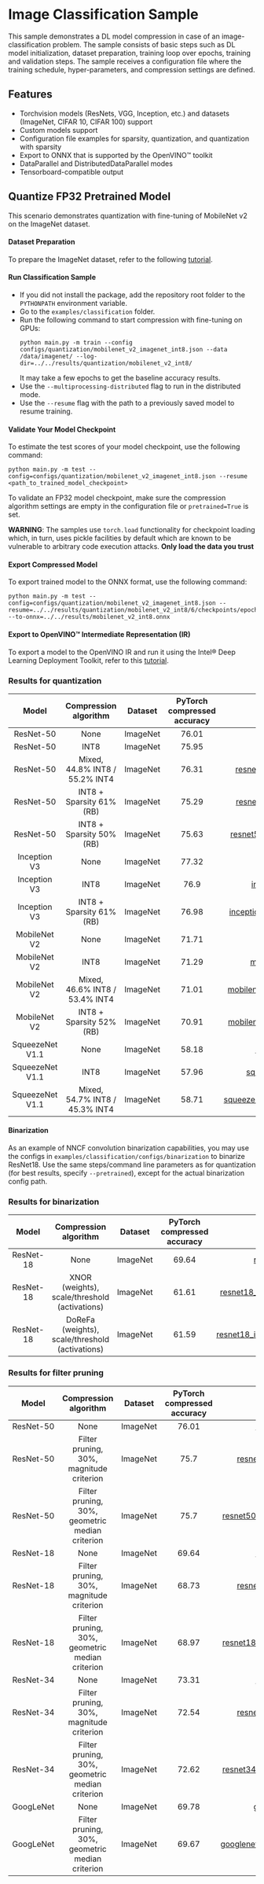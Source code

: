 # Image Classification Sample

This sample demonstrates a DL model compression in case of an image-classification problem. The sample consists of basic steps such as DL model initialization, dataset preparation, training loop over epochs, training and validation steps. The sample receives a configuration file where the training schedule, hyper-parameters, and compression settings are defined.

## Features

- Torchvision models (ResNets, VGG, Inception, etc.) and datasets (ImageNet, CIFAR 10, CIFAR 100) support
- Custom models support
- Configuration file examples for sparsity, quantization, and quantization with sparsity
- Export to ONNX that is supported by the OpenVINO™ toolkit
- DataParallel and DistributedDataParallel modes
- Tensorboard-compatible output

## Quantize FP32 Pretrained Model

This scenario demonstrates quantization with fine-tuning of MobileNet v2 on the ImageNet dataset.

#### Dataset Preparation

To prepare the ImageNet dataset, refer to the following [tutorial](https://github.com/pytorch/examples/tree/master/imagenet).

#### Run Classification Sample

- If you did not install the package, add the repository root folder to the `PYTHONPATH` environment variable.
- Go to the `examples/classification` folder.
- Run the following command to start compression with fine-tuning on GPUs:
    ```
    python main.py -m train --config configs/quantization/mobilenet_v2_imagenet_int8.json --data /data/imagenet/ --log-dir=../../results/quantization/mobilenet_v2_int8/
    ```
    It may take a few epochs to get the baseline accuracy results.
- Use the `--multiprocessing-distributed` flag to run in the distributed mode.
- Use the `--resume` flag with the path to a previously saved model to resume training.

#### Validate Your Model Checkpoint

To estimate the test scores of your model checkpoint, use the following command:
```
python main.py -m test --config=configs/quantization/mobilenet_v2_imagenet_int8.json --resume <path_to_trained_model_checkpoint>
```
To validate an FP32 model checkpoint, make sure the compression algorithm settings are empty in the configuration file or `pretrained=True` is set.

**WARNING**: The samples use `torch.load` functionality for checkpoint loading which, in turn, uses pickle facilities by default which are known to be vulnerable to arbitrary code execution attacks. **Only load the data you trust**

#### Export Compressed Model

To export trained model to the ONNX format, use the following command:
```
python main.py -m test --config=configs/quantization/mobilenet_v2_imagenet_int8.json --resume=../../results/quantization/mobilenet_v2_int8/6/checkpoints/epoch_1.pth --to-onnx=../../results/mobilenet_v2_int8.onnx
```

#### Export to OpenVINO™ Intermediate Representation (IR)

To export a model to the OpenVINO IR and run it using the Intel® Deep Learning Deployment Toolkit, refer to this [tutorial](https://software.intel.com/en-us/openvino-toolkit).

### Results for quantization

|Model|Compression algorithm|Dataset|PyTorch compressed accuracy|NNCF config file|PyTorch checkpoint|
| :---: | :---: | :---: | :---: | :---: | :---: |
|ResNet-50|None|ImageNet|76.01|[resnet50_imagenet.json](configs/quantization/resnet50_imagenet.json)|-|
|ResNet-50|INT8|ImageNet|75.95|[resnet50_imagenet_int8.json](configs/quantization/resnet50_imagenet_int8.json)|[Link](https://storage.openvinotoolkit.org/repositories/nncf/models/v1.5.0/resnet50_imagenet_int8.pth)|
|ResNet-50|Mixed, 44.8% INT8 / 55.2% INT4|ImageNet|76.31|[resnet50_imagenet_mixed_int_hawq.json](configs/quantization/resnet50_imagenet_mixed_int_hawq.json)|[Link](https://storage.openvinotoolkit.org/repositories/nncf/models/v1.5.0/resnet50_imagenet_int4_int8.pth)|
|ResNet-50|INT8 + Sparsity 61% (RB)|ImageNet|75.29|[resnet50_imagenet_rb_sparsity_int8.json](configs/sparsity_quantization/resnet50_imagenet_rb_sparsity_int8.json)|[Link](https://storage.openvinotoolkit.org/repositories/nncf/models/v1.5.0/resnet50_imagenet_rb_sparsity_int8.pth)|
|ResNet-50|INT8 + Sparsity 50% (RB)|ImageNet|75.63|[resnet50_imagenet_rb_sparsity50_int8.json](configs/sparsity_quantization/resnet50_imagenet_rb_sparsity50_int8.json)|[Link](https://storage.openvinotoolkit.org/repositories/nncf/models/v1.5.0/resnet50_imagenet_rb_sparsity50_int8.pth)|
|Inception V3|None|ImageNet|77.32|[inception_v3_imagenet.json](configs/quantization/inception_v3_imagenet.json)|-|
|Inception V3|INT8|ImageNet|76.9|[inception_v3_imagenet_int8.json](configs/quantization/inception_v3_imagenet_int8.json)|[Link](https://storage.openvinotoolkit.org/repositories/nncf/models/v1.5.0/inception_v3_imagenet_int8.pth)|
|Inception V3|INT8 + Sparsity 61% (RB)|ImageNet|76.98|[inception_v3_imagenet_rb_sparsity_int8.json](configs/sparsity_quantization/inception_v3_imagenet_rb_sparsity_int8.json)|[Link](https://storage.openvinotoolkit.org/repositories/nncf/models/v1.5.0/inception_v3_imagenet_rb_sparsity_int8.pth)|
|MobileNet V2|None|ImageNet|71.71|[mobilenet_v2_imagenet.json](configs/quantization/mobilenet_v2_imagenet.json)|[Link](https://storage.openvinotoolkit.org/repositories/nncf/models/v1.5.0/mobilenet_v2_imagenet.pth)|
|MobileNet V2|INT8|ImageNet|71.29|[mobilenet_v2_imagenet_int8.json](configs/quantization/mobilenet_v2_imagenet_int8.json)|[Link](https://storage.openvinotoolkit.org/repositories/nncf/models/v1.5.0/mobilenet_v2_imagenet_int8.pth)|
|MobileNet V2|Mixed, 46.6% INT8 / 53.4% INT4|ImageNet|71.01|[mobilenet_v2_imagenet_mixed_int_hawq.json](configs/quantization/mobilenet_v2_imagenet_mixed_int_hawq.json)|[Link](https://storage.openvinotoolkit.org/repositories/nncf/models/v1.5.0/mobilenet_v2_imagenet_int4_int8.pth)|
|MobileNet V2|INT8 + Sparsity 52% (RB)|ImageNet|70.91|[mobilenet_v2_imagenet_rb_sparsity_int8.json](configs/sparsity_quantization/mobilenet_v2_imagenet_rb_sparsity_int8.json)|[Link](https://storage.openvinotoolkit.org/repositories/nncf/models/v1.5.0/mobilenet_v2_imagenet_rb_sparsity_int8.pth)|
|SqueezeNet V1.1|None|ImageNet|58.18|[squeezenet1_1_imagenet.json](configs/quantization/squeezenet1_1_imagenet.json)|-|
|SqueezeNet V1.1|INT8|ImageNet|57.96|[squeezenet1_1_imagenet_int8.json](configs/quantization/squeezenet1_1_imagenet_int8.json)|[Link](https://storage.openvinotoolkit.org/repositories/nncf/models/v1.5.0/squeezenet1_1_imagenet_int8.pth)|
|SqueezeNet V1.1|Mixed, 54.7% INT8 / 45.3% INT4|ImageNet|58.71|[squeezenet1_1_imagenet_mixed_int_hawq.json](configs/quantization/squeezenet1_1_imagenet_mixed_int_hawq.json)|[Link](https://storage.openvinotoolkit.org/repositories/nncf/models/v1.5.0/squeezenet1_1_imagenet_int4_int8.pth)|


#### Binarization

As an example of NNCF convolution binarization capabilities, you may use the configs in `examples/classification/configs/binarization` to binarize ResNet18. Use the same steps/command line parameters as for quantization (for best results, specify `--pretrained`), except for the actual binarization config path.

### Results for binarization
|Model|Compression algorithm|Dataset|PyTorch compressed accuracy|NNCF config file|PyTorch Checkpoint|
| :---: | :---: | :---: | :---: | :---: | :---: |
|ResNet-18|None|ImageNet|69.64|[resnet18_imagenet.json](configs/binarization/resnet18_imagenet.json)|-|
|ResNet-18|XNOR (weights), scale/threshold (activations)|ImageNet|61.61|[resnet18_imagenet_binarization_xnor.json](configs/binarization/resnet18_imagenet_binarization_xnor.json)|[Link](https://storage.openvinotoolkit.org/repositories/nncf/models/v1.5.0/resnet18_imagenet_binarization_xnor.pth)|
|ResNet-18|DoReFa (weights), scale/threshold (activations)|ImageNet|61.59|[resnet18_imagenet_binarization_dorefa.json](configs/binarization/resnet18_imagenet_binarization_dorefa.json)|[Link](https://storage.openvinotoolkit.org/repositories/nncf/models/v1.5.0/resnet18_imagenet_binarization_dorefa.pth)|


### Results for filter pruning
|Model|Compression algorithm|Dataset|PyTorch compressed accuracy|NNCF config file|PyTorch Checkpoint|
| :---: | :---: | :---: | :---: | :---: | :---: |
|ResNet-50|None|ImageNet|76.01|[resnet50_imagenet.json](configs/quantization/resnet50_imagenet.json)|-|
|ResNet-50|Filter pruning, 30%, magnitude criterion|ImageNet|75.7|[resnet50_pruning_magnitude.json](configs/pruning/resnet50_pruning_magnitude.json)|[Link](https://storage.openvinotoolkit.org/repositories/nncf/models/v1.5.0/resnet50_imagenet_filter_pruning_magnitude.pth)|
|ResNet-50|Filter pruning, 30%, geometric median criterion|ImageNet|75.7|[resnet50_pruning_geometric_median.json](configs/pruning/resnet50_pruning_geometric_median.json)|[Link](https://storage.openvinotoolkit.org/repositories/nncf/models/v1.5.0/resnet50_imagenet_filter_pruning_geomean.pth)|
|ResNet-18|None|ImageNet|69.64|[resnet18_imagenet.json](configs/binarization/resnet18_imagenet.json)|-|
|ResNet-18|Filter pruning, 30%, magnitude criterion|ImageNet|68.73|[resnet18_pruning_magnitude.json](configs/pruning/resnet18_pruning_magnitude.json)|[Link](https://storage.openvinotoolkit.org/repositories/nncf/models/v1.5.0/resnet18_imagenet_filter_pruning_magnitude.pth)|
|ResNet-18|Filter pruning, 30%, geometric median criterion|ImageNet|68.97|[resnet18_pruning_geometric_median.json](configs/pruning/resnet18_pruning_geometric_median.json)|[Link](https://storage.openvinotoolkit.org/repositories/nncf/models/v1.5.0/resnet18_imagenet_filter_pruning_geomean.pth)|
|ResNet-34|None|ImageNet|73.31|[resnet34_imagenet.json](configs/pruning/resnet34_imagenet.json)|-|
|ResNet-34|Filter pruning, 30%, magnitude criterion|ImageNet|72.54|[resnet34_pruning_magnitude.json](configs/pruning/resnet34_pruning_magnitude.json)|[Link](https://storage.openvinotoolkit.org/repositories/nncf/models/v1.5.0/resnet34_imagenet_filter_pruning_magnitude.pth)|
|ResNet-34|Filter pruning, 30%, geometric median criterion|ImageNet|72.62|[resnet34_pruning_geometric_median.json](configs/pruning/resnet34_pruning_geometric_median.json)|[Link](https://storage.openvinotoolkit.org/repositories/nncf/models/v1.5.0/resnet34_imagenet_filter_pruning_geomean.pth)|
|GoogLeNet|None|ImageNet|69.78|[googlenet_imagenet.json](configs/pruning/googlenet_imagenet.json)|-|
|GoogLeNet|Filter pruning, 30%, geometric median criterion|ImageNet|69.67|[googlenet_pruning_geometric_median.json](configs/pruning/googlenet_pruning_geometric_median.json)|[Link](https://storage.openvinotoolkit.org/repositories/nncf/models/v1.5.0/googlenet_pruning_geometric_median.pth)|

